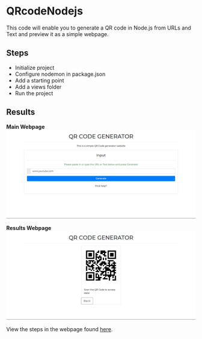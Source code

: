 # QRcodeNodejs

This code will enable you to generate a QR code in Node.js from URLs and Text and preview it as a simple webpage.

## Steps

- Initialize project
- Configure nodemon in package.json
- Add a starting point
- Add a views folder
- Run the project

## Results
**Main Webpage**
![Main Webpage](index.ejs-webpage.png?raw=true "Results Webpage")

**Results Webpage**
![Results Webpage](scan.ejs-webpage.png?raw=true "Results Webpage")


View the steps in the webpage found [here](https://harshalyeole.github.io/QRcodeNodejs/).
